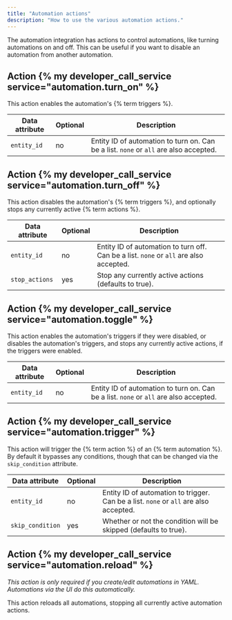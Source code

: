 ```yaml
---
title: "Automation actions"
description: "How to use the various automation actions."
---
```


The automation integration has actions to control automations, like turning automations on and off. This can be useful if you want to disable an automation from another automation.

## Action {% my developer_call_service service="automation.turn_on" %}

This action enables the automation's {% term triggers %}.

Data attribute | Optional | Description
-|-|-
`entity_id` | no | Entity ID of automation to turn on. Can be a list. `none` or `all` are also accepted.

## Action {% my developer_call_service service="automation.turn_off" %}

This action disables the automation's {% term triggers %}, and optionally stops any currently active {% term actions %}.

Data attribute | Optional | Description
-|-|-
`entity_id` | no | Entity ID of automation to turn off. Can be a list. `none` or `all` are also accepted.
`stop_actions` | yes | Stop any currently active actions (defaults to true).

## Action {% my developer_call_service service="automation.toggle" %}

This action enables the automation's triggers if they were disabled, or disables the automation's triggers, and stops any currently active actions, if the triggers were enabled.

Data attribute | Optional | Description
-|-|-
`entity_id` | no | Entity ID of automation to turn on. Can be a list. `none` or `all` are also accepted.

## Action {% my developer_call_service service="automation.trigger" %}

This action will trigger the {% term action %} of an {% term automation %}. By default it bypasses any conditions, though that can be changed via the `skip_condition` attribute.

Data attribute | Optional | Description
-|-|-
`entity_id` | no | Entity ID of automation to trigger. Can be a list. `none` or `all` are also accepted.
`skip_condition` | yes | Whether or not the condition will be skipped (defaults to true).

## Action {% my developer_call_service service="automation.reload" %}

_This action is only required if you create/edit automations in YAML. Automations via the UI do this automatically._

This action reloads all automations, stopping all currently active automation actions.